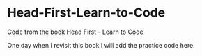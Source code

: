 # Head-First-Learn-to-Code
Code from the book Head First - Learn to Code

One day when I revisit this book I will add the practice code here.


